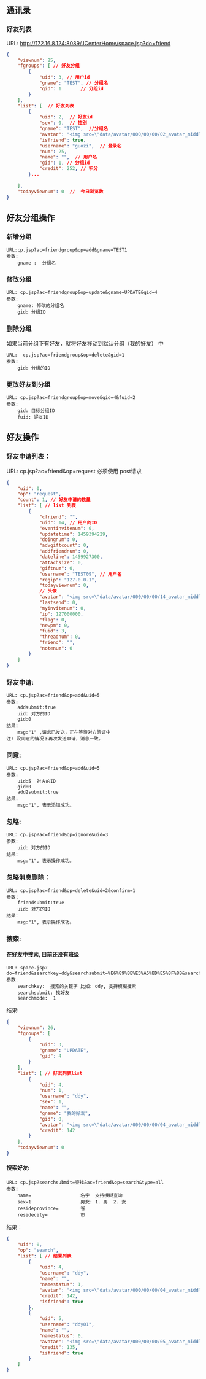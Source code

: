 ## 通讯录

### 好友列表
URL: http://172.16.8.124:8089/JCenterHome/space.jsp?do=friend
```json
{
    "viewnum": 25,
    "fgroups": [ // 好友分组
        {
            "uid": 3, // 用户id
            "gname": "TEST", // 分组名
            "gid": 1       // 分组id
        }
    ],
    "list": [  // 好友列表
        {
            "uid": 2,  // 好友id
            "sex": 0,  // 性别 
            "gname": "TEST",  //分组名 
            "avatar": "<img src=\"data/avatar/000/00/00/02_avatar_middle.jpg\" onerror=\"this.onerror=null;this.src='data/avatar/noavatar_middle.gif'\">",
            "isfriend": true,
            "username": "guozi",  // 登录名
            "num": 25,
            "name": "",  // 用户名
            "gid": 1, // 分组id
            "credit": 252, // 积分
        }...
        
    ],
    "todayviewnum": 0  //  今日浏览数
}
```

## 好友分组操作

### 新增分组
	URL:cp.jsp?ac=friendgroup&op=add&gname=TEST1
	参数: 
		gname :  分组名  

### 修改分组
	URL: cp.jsp?ac=friendgroup&op=update&gname=UPDATE&gid=4
	参数: 
		gname: 修改的分组名
		gid: 分组ID

### 删除分组
如果当前分组下有好友，就将好友移动到默认分组（我的好友） 中

	URL:  cp.jsp?ac=friendgroup&op=delete&gid=1
	参数: 
		gid: 分组的ID

### 更改好友到分组
	URL: cp.jsp?ac=friendgroup&op=move&gid=4&fuid=2
	参数: 
		gid: 目标分组ID
		fuid: 好友ID

## 好友操作 
### 好友申请列表：

URL: cp.jsp?ac=friend&op=request  必须使用 post请求
```json
{
    "uid": 0,
    "op": "request",
    "count": 1, // 好友申请的数量 
    "list": [ // list 列表
        {
            "cfriend": "",
            "uid": 14, // 用户的ID
            "eventinvitenum": 0,
            "updatetime": 1459394229,
            "doingnum": 0,
            "advgiftcount": 0,
            "addfriendnum": 0,
            "dateline": 1459927300,
            "attachsize": 0,
            "giftnum": 0,
            "username": "TEST09", // 用户名
            "regip": "127.0.0.1",
            "todayviewnum": 0,
            // 头像
            "avatar": "<img src=\"data/avatar/000/00/00/14_avatar_middle.jpg\" onerror=\"this.onerror=null;this.src='data/avatar/noavatar_middle.gif'\">",
            "lastsend": 0,
            "myinvitenum": 0,
            "ip": 127000000,
            "flag": 0,
            "newpm": 0,
            "fuid": 3,
            "threadnum": 0,
            "friend": "",
            "notenum": 0
        }
    ]
}
```	
### 好友申请:
	URL: cp.jsp?ac=friend&op=add&uid=5
	参数:
		addsubmit:true
		uid: 对方的ID
		gid:0
	结果: 
		msg:"1" ,请求已发送，正在等待对方验证中 
	注: 没同意的情况下再次发送申请，消息一致。
### 同意: 
    URL: cp.jsp?ac=friend&op=add&uid=5
    参数:
    	uid:5  对方的ID
    	gid:0   
		add2submit:true
	结果: 
		msg:"1", 表示添加成功。

### 忽略:
	URL: cp.jsp?ac=friend&op=ignore&uid=3 
	参数: 
		uid: 对方的ID
	结果: 
		msg:"1", 表示操作成功。
### 忽略消息删除：
	URL: cp.jsp?ac=friend&op=delete&uid=2&confirm=1
	参数：
		friendsubmit:true
		uid: 对方的ID
	结果: 
		msg:"1", 表示操作成功。
### 搜索: 
#### 在好友中搜索, 目前还没有班级
	URL: space.jsp?do=friend&searchkey=ddy&searchsubmit=%E6%89%BE%E5%A5%BD%E5%8F%8B&searchmode=1
	参数: 
		searchkey:  搜索的关键字 比如: ddy, 支持模糊搜索
		searchsubmit: 找好友
		searchmode:  1
结果: 
```json
{
    "viewnum": 26,
    "fgroups": [
        {
            "uid": 3,
            "gname": "UPDATE",
            "gid": 4
        }
    ],
    "list": [ // 好友列表list
        {
            "uid": 4,
            "num": 1,
            "username": "ddy",
            "sex": 1,
            "name": "",
            "gname": "我的好友",
            "gid": 0,
            "avatar": "<img src=\"data/avatar/000/00/00/04_avatar_middle.jpg\" onerror=\"this.onerror=null;this.src='data/avatar/noavatar_middle.gif'\">",
            "credit": 142
        }
    ],
    "todayviewnum": 0
}
```
#### 搜索好友:
	URL: cp.jsp?searchsubmit=查找&ac=friend&op=search&type=all
	参数: 
		name=                  名字  支持模糊查询
		sex=1                  男女: 1. 男  2. 女
		resideprovince=        省
		residecity=            市
结果：
```json
{
    "uid": 0,
    "op": "search",
    "list": [ // 结果列表
        {
            "uid": 4,
            "username": "ddy",
            "name": "",
            "namestatus": 1,
            "avatar": "<img src=\"data/avatar/000/00/00/04_avatar_middle.jpg\" onerror=\"this.onerror=null;this.src='data/avatar/noavatar_middle.gif'\">",
            "credit": 142,
            "isfriend": true
        },
        {
            "uid": 5,
            "username": "ddy01",
            "name": "",
            "namestatus": 0,
            "avatar": "<img src=\"data/avatar/000/00/00/05_avatar_middle.jpg\" onerror=\"this.onerror=null;this.src='data/avatar/noavatar_middle.gif'\">",
            "credit": 135,
            "isfriend": true
        }
    ]
}
```
